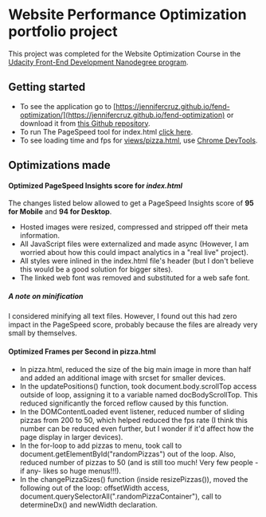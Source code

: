 # Website Performance Optimization portfolio project
This project was completed for the Website Optimization Course in the [Udacity Front-End Development Nanodegree program](https://www.udacity.com/course/front-end-web-developer-nanodegree--nd001).

## Getting started
- To see the application go to [https://jennifercruz.github.io/fend-optimization/](https://jennifercruz.github.io/fend-optimization) or download it from [this Github repository](https://github.com/JenniferCruz/fend-optimization).
- To run The PageSpeed tool for index.html [click here](https://developers.google.com/speed/pagespeed/insights/?url=https%3A%2F%2Fjennifercruz.github.io%2Ffend-pageSpeed%2F).
- To see loading time and fps for [views/pizza.html](https://jennifercruz.github.io/fend-optimization/views/pizza.html), use [Chrome DevTools](https://developers.google.com/web/tools/chrome-devtools/).

## Optimizations made
#### Optimized PageSpeed Insights score for _index.html_
The changes listed below allowed to get a PageSpeed Insights score of __95 for Mobile__ and __94 for Desktop__.
* Hosted images were resized, compressed and stripped off their meta information.
* All JavaScript files were externalized and made async (However, I am worried about how this could impact analytics in a "real live" project).
* All styles were inlined in the index.html file's header (but I don't believe this would be a good solution for bigger sites).
* The linked web font was removed and substituted for a web safe font.

##### A note on minification
I considered minifying all text files. However, I found out this had zero impact in the PageSpeed score, probably because the files are already very small by themselves.

#### Optimized Frames per Second in pizza.html
* In pizza.html, reduced the size of the big main image in more than half and added an additional image with srcset for smaller devices.
* In the updatePositions() function, took document.body.scrollTop access outside of loop, assigning it to a variable named docBodyScrollTop. This reduced significantly the forced reflow caused by this function.
* In the DOMContentLoaded event listener, reduced number of sliding pizzas from 200 to 50, which helped reduced the fps rate (I think this number can be reduced even further, but I wonder if it'd affect how the page display in larger devices).
* In the for-loop to add pizzas to menu, took call to document.getElementById("randomPizzas") out of the loop. Also, reduced number of pizzas to 50 (and is still too much! Very few people -if any- likes so huge menus!!!).
* In the changePizzaSizes() function (inside resizePizzas()), moved the following out of the loop: offsetWidth access,  document.querySelectorAll(".randomPizzaContainer"), call to determineDx() and newWidth declaration.
